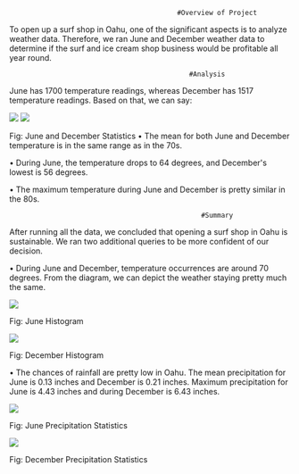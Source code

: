                                               #Overview of Project
                                              
To open up a surf shop in Oahu, one of the significant aspects is to analyze weather data. Therefore, we ran June and December weather data to determine if the surf and ice cream shop business would be profitable all year round.

                                                 #Analysis
                                                 
June has 1700 temperature readings, whereas December has 1517 temperature readings. Based on that, we can say:

![](https://github.com/smzd/Surfs_Up_Analysis/blob/main/Resources/June_stat.png) ![](https://github.com/smzd/Surfs_Up_Analysis/blob/main/Resources/dec_stat.png)

Fig: June and December Statistics
•	The mean for both June and December temperature is in the same range as in the 70s.

•	During June, the temperature drops to 64 degrees, and December's lowest is 56 degrees.

•	The maximum temperature during June and December is pretty similar in the 80s.


                                                    #Summary

After running all the data, we concluded that opening a surf shop in Oahu is sustainable. We ran two additional queries to be more confident of our decision.

•	During June and December, temperature occurrences are around 70 degrees. From the diagram, we can depict the weather staying pretty much the same.

![](https://github.com/smzd/Surfs_Up_Analysis/blob/main/Resources/june_hist.png) 

Fig: June Histogram

![](https://github.com/smzd/Surfs_Up_Analysis/blob/main/Resources/dec_hist.png)

Fig: December Histogram

•	The chances of rainfall are pretty low in Oahu. The mean precipitation for June is 0.13 inches and December is 0.21 inches. Maximum precipitation for June is 4.43 inches and during December is 6.43 inches.

![](https://github.com/smzd/Surfs_Up_Analysis/blob/main/Resources/june_prcp.png) 

Fig: June Precipitation Statistics

![](https://github.com/smzd/Surfs_Up_Analysis/blob/main/Resources/dec_prcp.png)

Fig: December Precipitation Statistics
